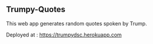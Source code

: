 ## Trumpy-Quotes

This web app generates random quotes spoken by Trump.

Deployed at : https://trumpydsc.herokuapp.com
